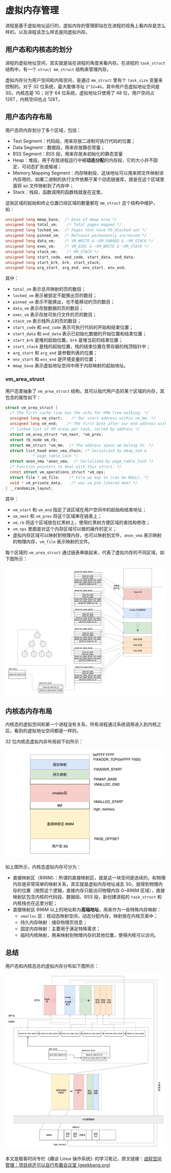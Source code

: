 # 虚拟内存管理

进程是基于虚拟地址运行的，虚拟内存的管理即站在在进程的视角上看内存是怎么样的，以及进程该怎么样去是同虚拟内存。

## 用户态和内核态的划分

进程的虚拟地址空间，其实就是站在进程的角度来看内存。在进程的 `task_struct` 结构中，有一个 `struct mm_struct` 结构来管理内存。

虚拟内存分为用户空间和内核空间，是通过 `mm_struct` 里有个 `task_size` 变量来控制的。对于 32 位系统，最大能够寻址 `2^32=4G`，其中用户态虚拟地址空间是 3G，内核态是 1G；对于 64 位系统，虚拟地址只使用了 48 位，用户空间占 128T，内核空间也占 128T。

## 用户态内存布局

用户态将内存划分了多个区域，包括：

- Text Segment：代码段，用来存放二进制可执行代码的位置；
- Data Segment：数据段，用来存放静态常量；
- BSS Segment：BSS 段，用来存放未初始化的静态变量
- Heap：堆段，用于存放进程运行中被**动态分配**的内存段，它的大小并不固定，可动态扩张或缩减；
- Memory Mapping Segment：内存映射段，这块地址可以用来把文件映射进内存用的，如果二进制的执行文件依赖于某个动态链接库，就是在这个区域里面将 so 文件映射到了内存中；
- Stack：栈段，函数调用的函数栈就是在这里。

这些区域的起始和终止位置已经区域的数量都在 `mm_struct` 这个结构中维护，如：

```c
unsigned long mmap_base;  /* base of mmap area */
unsigned long total_vm;    /* Total pages mapped */
unsigned long locked_vm;  /* Pages that have PG_mlocked set */
unsigned long pinned_vm;  /* Refcount permanently increased */
unsigned long data_vm;    /* VM_WRITE & ~VM_SHARED & ~VM_STACK */
unsigned long exec_vm;    /* VM_EXEC & ~VM_WRITE & ~VM_STACK */
unsigned long stack_vm;    /* VM_STACK */
unsigned long start_code, end_code, start_data, end_data;
unsigned long start_brk, brk, start_stack;
unsigned long arg_start, arg_end, env_start, env_end;
```

其中：

- `total_vm` 表示总共映射的页的数目；
- `locked_vm` 表示被锁定不能换出页的数目；
- `pinned_vm` 表示不能换出，也不能移动的页的数目；
- `data_vm` 表示存放数据的页的数目；
- `exec_vm` 表示存放可执行文件的页的数目；
- `stack_vm` 表示栈所占的页的数目；
- `start_code` 和 `end_code` 表示可执行代码的开始和结束位置；
- `start_data` 和 `end_data` 表示已初始化数据的开始位置和结束位置；
- `start_brk` 是堆的起始位置，`brk` 是堆当前的结束位置；
- `start_stack` 是栈的起始位置，栈的结束位置在寄存器的栈顶指针中；
- `arg_start` 和 `arg_end` 是参数列表的位置；
- `env_start` 和 `env_end` 是环境变量的位置；
- `mmap_base` 表示虚拟地址空间中用于内存映射的起始地址。

### vm_area_struct

用户态里抽象了 `vm_area_struct` 结构，其可以指代用户态的某个区域的内存，其包含的属性如下：

```c
struct vm_area_struct {
  /* The first cache line has the info for VMA tree walking. */
  unsigned long vm_start;    /* Our start address within vm_mm. */
  unsigned long vm_end;    /* The first byte after our end address within vm_mm. */
  /* linked list of VM areas per task, sorted by address */
  struct vm_area_struct *vm_next, *vm_prev;
  struct rb_node vm_rb;
  struct mm_struct *vm_mm;  /* The address space we belong to. */
  struct list_head anon_vma_chain; /* Serialized by mmap_sem &
            * page_table_lock */
  struct anon_vma *anon_vma;  /* Serialized by page_table_lock */
  /* Function pointers to deal with this struct. */
  const struct vm_operations_struct *vm_ops;
  struct file * vm_file;    /* File we map to (can be NULL). */
  void * vm_private_data;    /* was vm_pte (shared mem) */
} __randomize_layout;
```

其中：

- `vm_start` 和 `vm_end` 指定了该区域在用户空间中的起始和结束地址；
- `vm_next` 和 `vm_prev` 将这个区域串在链表上；
- `vm_rb` 将这个区域放在红黑树上，使用红黑树方便区域的查找和修改；
- `vm_ops` 里面是对这个内存区域可以做的操作的定义；
- 虚拟内存区域可以映射到物理内存，也可以映射到文件，`anon_vma` 表示映射的物理内存，`vm_file` 表示映射的文件。

每个区域的 `vm_area_struct`  通过链表串联起来，代表了虚拟内存的不同区域，如下图所示：

![](../images/4.2-1-用户态虚拟内存布局.png)

## 内核态内存布局

内核态的虚拟空间和某一个进程没有关系，所有进程通过系统调用进入到内核之后，看到的虚拟地址空间都是一样的。

32 位内核态虚拟内存布局如下如所示：

![](../images/4.2-2-32位内核态虚拟内存布局.png)

如上图所示，内核态虚拟内存可分为：

- 直接映射区（896M）：所谓的直接映射区，就是这一块空间是连续的，和物理内存是非常简单的映射关系，其实就是虚拟内存地址减去 3G，就得到物理内存的位置（按照这个逻辑，直接内存只能访问物理内存 0~896M 区域），直接映射区包含内核的代码段、数据段、BSS 段，新创建进程的 `task_struct` 和内核栈也在这里分配；
- 直接映射区 896M 以上的地址称为**高端地址**，用来作为一些特殊内存映射：
  - `vmalloc` 区：核动态映射空间，动态分配内存，映射放在内核页表中；
  - 持久内存映射：储存物理页信息；
  - 固定内存映射：主要用于满足特殊需求；
  - 临时内核映射，用来映射到物理内存的其他位置，使得内核可以访问。

## 总结

用户态和内核态总的虚拟内存分布如下图所示：

![](../images/4.2-3-虚拟内存分布.png)

本文是极客时间专栏《趣谈 Linux 操作系统》的学习笔记，原文链接：[进程空间管理：项目组还可以自行布置会议室 (geekbang.org)](https://time.geekbang.org/column/article/95715)